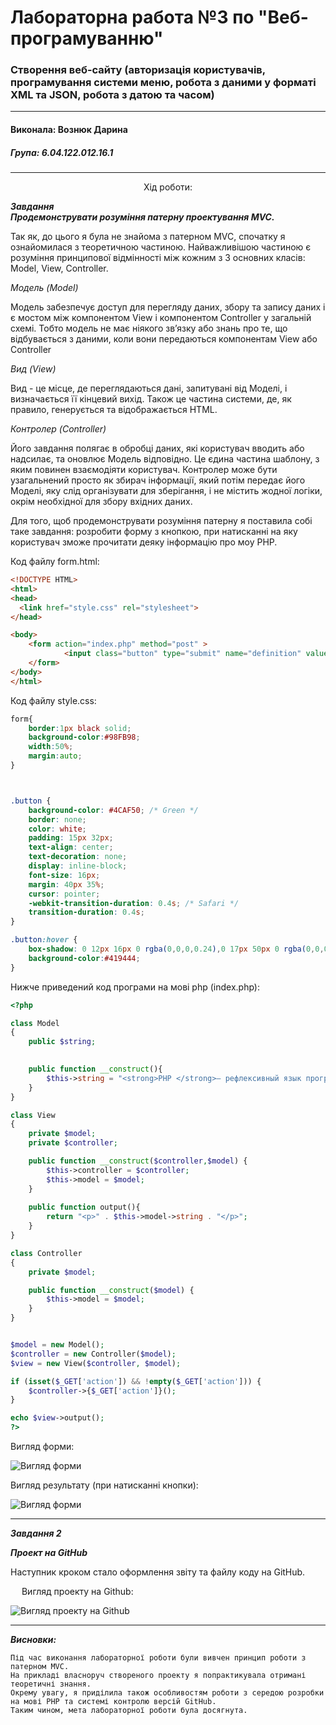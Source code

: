 # Лабораторна работа №3 по "Веб-програмуванню"
### Створення веб-сайту (авторизація користувачів, програмування системи меню, робота з даними у форматі XML та JSON, робота з датою та часом)

***
#### Виконала: Вознюк Дарина
##### Група: 6.04.122.012.16.1

***

<p align="center"><bold>
	Хід роботи:
	</bold></p>
	

***Завдання <br/>
  Продемонструвати розуміння патерну проектування MVC.<br/>***
    
  Так як, до цього я була не знайома з патерном MVC, спочатку я ознайомилася з теоретичною частиною. Найважливішою частиною є розуміння принципової відмінності між кожним з 3 основних класів: Model, View, Controller.
  
  *Модель (Model)*
  
Модель забезпечує доступ для перегляду даних, збору та запису даних і є мостом між компонентом View і компонентом Controller у загальній схемі.
Тобто модель не має ніякого зв’язку або знань про те, що відбувається з даними, коли вони передаються компонентам View або Controller

*Вид (View)*

Вид - це місце, де переглядаються дані, запитувані від Моделі, і визначається її кінцевий вихід. Також це частина системи, де, як правило, генерується та відображається HTML. 

*Контролер (Controller)*

Його завдання полягає в обробці даних, які користувач вводить або надсилає, та оновлює Модель відповідно. Це єдина частина шаблону, з яким повинен взаємодіяти користувач.
Контролер може бути узагальнений просто як збирач інформації, який потім передає його Моделі, яку слід організувати для зберігання, і не містить жодної логіки, окрім необхідної для збору вхідних даних.

Для того, щоб продемонструвати розуміння патерну я поставила собі таке завдання: розробити форму з кнопкою, при натисканні на яку користувач зможе прочитати деяку інформацію про моу PHP.

Код файлу form.html:


```html
<!DOCTYPE HTML>
<html>  
<head>
  <link href="style.css" rel="stylesheet">
</head>

<body>
    <form action="index.php" method="post" >       
            <input class="button" type="submit" name="definition" value="Show definition">                      
    </form>
</body>
</html>
```

Код файлу style.css:

```css
form{
    border:1px black solid;
    background-color:#98FB98;
    width:50%;
    margin:auto;
}



.button {
    background-color: #4CAF50; /* Green */
    border: none;
    color: white;
    padding: 15px 32px;
    text-align: center;
    text-decoration: none;
    display: inline-block;
    font-size: 16px;
    margin: 40px 35%;
    cursor: pointer;
    -webkit-transition-duration: 0.4s; /* Safari */
    transition-duration: 0.4s;
}

.button:hover {
    box-shadow: 0 12px 16px 0 rgba(0,0,0,0.24),0 17px 50px 0 rgba(0,0,0,0.19);
    background-color:#419444;
}
```

   Нижче приведений код програми на мові php (index.php):  
   

```php
<?php

class Model
{
    public $string;
    

    public function __construct(){
        $this->string = "<strong>PHP </strong>— рефлексивный язык программирования, разработанный в качестве инструмента для создания динамических веб-страниц и работы с базами данных.";
    }
}

class View
{
    private $model;
    private $controller;

    public function __construct($controller,$model) {
        $this->controller = $controller;
        $this->model = $model;
    }
	
    public function output(){
        return "<p>" . $this->model->string . "</p>";
    }
}

class Controller
{
    private $model;

    public function __construct($model) {
        $this->model = $model;
    }
}


$model = new Model();
$controller = new Controller($model);
$view = new View($controller, $model);

if (isset($_GET['action']) && !empty($_GET['action'])) {
    $controller->{$_GET['action']}();
}

echo $view->output();
?>
```

Вигляд форми:

![Вигляд форми](/LAB_2/Form.PNG)

Вигляд результату (при натисканні кнопки):

![Вигляд форми](/LAB_2/Result.PNG)



___

***Завдання 2***

***Проект на GitHub***

Наступник кроком стало оформлення звіту та файлу коду на GitHub.

 
Вигляд проекту на Github:

  ![Вигляд проекту на Github](/LAB_2/Git.PNG)
 
___

***Висновки:***

	Під час виконання лабораторної роботи були вивчен принцип роботи з патерном MVC.
	На прикладі власноруч створеного проекту я попрактикувала отримані теоретичні знання. 
	Окрему увагу, я приділила також особливостям роботи з середою розробки на мові PHP та системі контролю версій GitHub.
	Таким чином, мета лабораторної роботи була досягнута.
